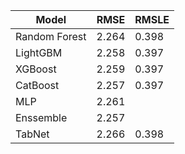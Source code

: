 |Model        |RMSE |RMSLE|
|-------------|-----|-----|
|Random Forest|2.264|0.398|
|LightGBM     |2.258|0.397|
|XGBoost      |2.259|0.397|
|CatBoost     |2.257|0.397|
|MLP          |2.261|     |
|Enssemble    |2.257|     |
|TabNet       |2.266|0.398|
